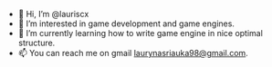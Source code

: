 - 👋 Hi, I’m @lauriscx
- 👀 I’m interested in game development and game engines.
- 🌱 I’m currently learning how to write game engine in nice optimal structure.
- 📫 You can reach me on gmail laurynasriauka98@gmail.com.

<!---
lauriscx/lauriscx is a ✨ special ✨ repository because its `README.md` (this file) appears on your GitHub profile.
You can click the Preview link to take a look at your changes.
--->

